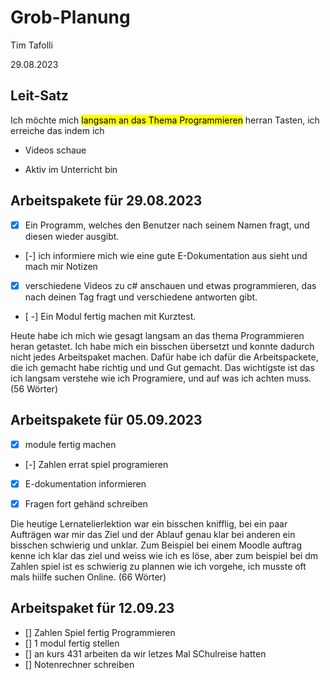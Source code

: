 # Grob-Planung

Tim Tafolli

29.08.2023

## Leit-Satz

Ich möchte mich <mark>langsam an das Thema Programmieren</mark> herran Tasten, ich erreiche das indem ich

* Videos schaue

* Aktiv im Unterricht bin

## Arbeitspakete für 29.08.2023




- [X] Ein Programm, welches den Benutzer nach seinem Namen fragt, und diesen wieder ausgibt.

- [-] ich informiere mich wie eine gute E-Dokumentation aus sieht und mach mir Notizen

- [X] verschiedene Videos zu c# anschauen und etwas programmieren, das nach deinen Tag fragt und verschiedene antworten gibt.

- [ -] Ein Modul fertig machen mit Kurztest.

Heute habe ich mich wie gesagt langsam an das thema Programmieren heran getastet. Ich habe mich ein bisschen übersetzt und konnte dadurch nicht jedes Arbeitspaket machen. Dafür habe ich dafür die Arbeitspackete, die ich gemacht habe richtig und und Gut gemacht. Das wichtigste ist das ich langsam verstehe wie ich Programiere, und auf was ich achten muss. (56 Wörter)

## Arbeitspakete für 05.09.2023

- [x] module fertig machen
- [-] Zahlen errat spiel programieren 
- [x] E-dokumentation informieren
- [x] Fragen fort gehänd schreiben


Die heutige Lernatelierlektion war ein bisschen knifflig, bei ein paar Aufträgen war mir das Ziel und der Ablauf genau klar bei anderen ein bisschen schwierig und unklar. Zum Beispiel bei einem Moodle auftrag kenne ich klar das ziel und weiss wie ich es löse, aber zum beispiel bei dm Zahlen spiel ist es schwierig zu plannen wie ich vorgehe, ich musste oft mals hiilfe suchen Online. (66 Wörter)

## Arbeitspaket für 12.09.23

- [] Zahlen Spiel fertig Programmieren
- [] 1 modul fertig stellen
- [] an kurs 431 arbeiten da wir letzes Mal SChulreise hatten 
- [] Notenrechner schreiben
